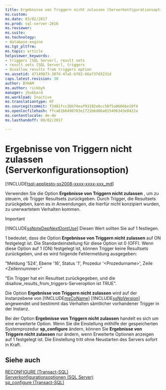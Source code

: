 ```yaml
---
title: Ergebnisse von Triggern nicht zulassen (Serverkonfigurationsoption) | Microsoft-Dokumentation
ms.custom: 
ms.date: 03/02/2017
ms.prod: sql-server-2016
ms.reviewer: 
ms.suite: 
ms.technology:
- database-engine
ms.tgt_pltfrm: 
ms.topic: article
helpviewer_keywords:
- triggers [SQL Server], result sets
- result sets [SQL Server], triggers
- disallow results from triggers option
ms.assetid: 47149073-307d-47a5-b7d2-66a737d3231d
caps.latest.revision: 30
author: BYHAM
ms.author: rickbyh
manager: jhubbard
ms.workload: Inactive
ms.translationtype: HT
ms.sourcegitcommit: f3481fcc2bb74eaf93182e6cc58f5a06666e10f4
ms.openlocfilehash: ffca61b6490783e1721b6d66a01549b343e0422a
ms.contentlocale: de-de
ms.lasthandoff: 08/02/2017

---
```

# <a name="disallow-results-from-triggers-server-configuration-option"></a>Ergebnisse von Triggern nicht zulassen (Serverkonfigurationsoption)
[!INCLUDE[tsql-appliesto-ss2008-xxxx-xxxx-xxx_md](../../includes/tsql-appliesto-ss2008-xxxx-xxxx-xxx-md.md)]

  Verwenden Sie die Option **Ergebnisse von Triggern nicht zulassen** , um zu steuern, ob Trigger Resultsets zurückgeben. Durch Trigger, die Resultsets zurückgeben, kann es in Anwendungen, die hierfür nicht konzipiert wurden, zu unerwartetem Verhalten kommen.  
  
> [!IMPORTANT]  
>  [!INCLUDE[ssNoteDepNextDontUse](../../includes/ssnotedepnextdontuse-md.md)] Diesen Wert sollten Sie auf 1 festlegen.  
  
 1 bedeutet, dass die Option **Ergebnisse von Triggern nicht zulassen** auf ON festgelegt ist. Die Standardeinstellung für diese Option ist 0 (OFF). Wenn diese Option auf 1 (ON) festgelegt ist, können Trigger keine Resultsets zurückgeben, und es wird folgende Fehlermeldung ausgegeben:  
  
 "Meldung '524', Ebene '16', Status '1', Prozedur '\<Prozedurname>', Zeile \<Zeilennummer>"  
  
 "Ein Trigger hat ein Resultset zurückgegeben, und die disallow_results_from_triggers-Serveroption ist TRUE".  
  
 Die Option **Ergebnisse von Triggern nicht zulassen** wird auf der Instanzebene von [!INCLUDE[msCoName](../../includes/msconame-md.md)] [!INCLUDE[ssNoVersion](../../includes/ssnoversion-md.md)] angewendet und bestimmt das Verhalten sämtlicher vorhandener Trigger in der Instanz.  
  
 Bei der Option **Ergebnisse von Triggern nicht zulassen** handelt es sich um eine erweiterte Option. Wenn Sie die Einstellung mithilfe der gespeicherten Systemprozedur **sp_configure** ändern, können Sie **Ergebnisse von Triggern nicht zulassen** nur ändern, wenn Erweiterte Optionen anzeigen auf 1 festgelegt ist. Die Einstellung tritt ohne Neustarten des Servers sofort in Kraft.  
  
## <a name="see-also"></a>Siehe auch  
 [RECONFIGURE &#40;Transact-SQL&#41;](../../t-sql/language-elements/reconfigure-transact-sql.md)   
 [Serverkonfigurationsoptionen &#40;SQL Server&#41;](../../database-engine/configure-windows/server-configuration-options-sql-server.md)   
 [sp_configure &#40;Transact-SQL&#41;](../../relational-databases/system-stored-procedures/sp-configure-transact-sql.md)  
  
  

